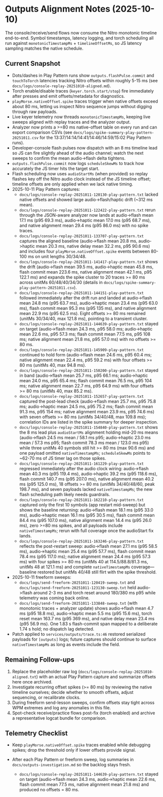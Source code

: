 # Outputs Alignment Notes (2025-10-10)

The console/receive/send flows now consume the Nitro monotonic timeline end-to-end. Symbol timestamps, latency logging, and torch scheduling all run against `monotonicTimestampMs` + `timelineOffsetMs`, so JS latency sampling matches the native schedule.

## Current Snapshot
- Dots/dashes in Play Pattern runs show `outputs.flashPulse.commit` and `touchToTorch` latencies tracking Nitro offsets within roughly 5-15 ms (see `docs/logs/console-replay-20251010-aligned.md`).
- Torch enable/disable traces (`keyer.torch.start/stop`) fire immediately after presses and emit offsets/metadata for diagnostics.
- `playMorse.nativeOffset.spike` traces trigger when native offsets exceed about 80 ms, letting us inspect Nitro sequence jumps without digging through raw payloads.
- Live keyer telemetry now threads `monotonicTimestampMs`, keeping live sweeps aligned with replay traces and the analyzer output.
- Analyzer now prints a >=80 ms native-offset table on every run and can export comparison CSVs (see `docs/logs/spike-summary-play-pattern-20251011.csv` for the 13:37/14:14/14:41/14:46/14:59/15:02 Play Pattern runs).
- Developer-console flash pulses now dispatch with an 8 ms timeline lead so JS can fire slightly ahead of the audio channel; watch the next sweeps to confirm the mean audio->flash delta tightens.
- `outputs.flashPulse.commit` now logs `scheduleSkewMs` to track how accurately the JS timer hits the target start.
- Flash scheduling now uses `audioStartMs` (when provided) so replay flashes key off the Nitro audio clock instead of the JS timeline offset; timeline offsets are only applied when we lack native timing.
- 2025-10-11 Play Pattern captures:
  - `docs/logs/console-replay-20251011-120130-play-pattern.txt` lacked native offsets and showed large audio->flash/haptic drift (~312 ms mean).
  - `docs/logs/console-replay-20251011-122422-play-pattern.txt` rerun through the JSON-aware analyzer now lands at audio->flash mean 17.1 ms (p95 69.3 ms), audio->haptic mean 17.0 ms (p95 68.7 ms), and native alignment mean 29.4 ms (p95 86.0 ms) with no spike traces.
  - `docs/logs/console-replay-20251011-133707-play-pattern.txt` captures the aligned baseline (audio->flash mean 20.8 ms, audio->haptic mean 20.3 ms, native delay mean 32.2 ms, p95 90.6 ms) and includes four `playMorse.nativeOffset.spike` events between 80-100 ms on unit lengths 30/34/48.
  - `docs/logs/console-replay-20251011-141417-play-pattern.txt` shows the drift (audio->flash mean 39.5 ms, audio->haptic mean 45.8 ms, flash commit mean 223.6 ms, native alignment mean 42.1 ms, p95 122.1 ms) and expands the spike cluster to 20 traces >= 80 ms across unitMs 60/48/40/34/30 (details in `docs/logs/spike-summary-play-pattern-20251011.csv`).
  - `docs/logs/console-replay-20251011-144151-play-pattern.txt` followed immediately after the drift run and landed at audio->flash mean 24.8 ms (p95 63.7 ms), audio->haptic mean 23.4 ms (p95 63.0 ms), flash commit mean 95.3 ms (p95 135 ms), and native alignment mean 22.9 ms (p95 62.5 ms). Eight offsets >= 80 ms remained (unitMs 30/34/40, max 121.8 ms), pointing to a transient cluster.
  - `docs/logs/console-replay-20251011-144639-play-pattern.txt` stayed on target (audio->flash mean 24.3 ms, p95 58.0 ms; audio->haptic mean 22.6 ms, p95 57.3 ms; flash commit mean 77.5 ms, p95 108 ms; native alignment mean 21.8 ms, p95 57.0 ms) with no offsets >= 80 ms.
  - `docs/logs/console-replay-20251011-145909-play-pattern.txt` continued to hold form (audio->flash mean 24.6 ms, p95 60.4 ms; native alignment mean 22.4 ms, p95 59.2 ms) with four offsets >= 80 ms (unitMs 40, max 94.8 ms).
  - `docs/logs/console-replay-20251011-150200-play-pattern.txt` stayed in band (audio->flash mean 25.7 ms, p95 66.1 ms; audio->haptic mean 24.0 ms, p95 65.4 ms; flash commit mean 76.5 ms, p95 104 ms; native alignment mean 22.7 ms, p95 64.9 ms) with four offsets >= 80 ms (unitMs 40, max 85.2 ms).
  - `docs/logs/console-replay-20251011-152657-play-pattern.txt` captured the post-lead check (audio->flash mean 25.7 ms, p95 75.8 ms; audio->haptic mean 24.5 ms, p95 75.2 ms; flash commit mean 91.3 ms, p95 154 ms; native alignment mean 23.9 ms, p95 74.6 ms) with seven offsets >= 80 ms (unitMs 34/40/48, max 109.8 ms); correlation IDs are listed in the spike summary for deeper inspection.
  - `docs/logs/console-replay-20251011-154840-play-pattern.txt` shows the 8 ms lead plus `audioStartMs` alignment holding mid-20 ms means (audio->flash 24.5 ms mean / 58.1 ms p95; audio->haptic 23.0 ms mean / 57.3 ms p95; flash commit 78.3 ms mean / 123.0 ms p95) while three unitMs 40 symbols still hit >= 80 ms (max 90.6 ms) and one payload omitted `nativeTimestampMs`; `scheduleSkewMs` points to ~62-70 ms of JS timer lag on those spikes.
  - `docs/logs/console-replay-20251011-161229-play-pattern.txt` regressed immediately after the audio clock wiring: audio->flash mean 40.3 ms (p95 119.4 ms), audio->haptic 39.2 ms (p95 118.6 ms), flash commit 140.7 ms (p95 207.0 ms), native alignment mean 40.2 ms (p95 125.0 ms), 18 offsets >= 80 ms (unitMs 34/40/48/60, peak 198.7 ms), and seven payloads lacked `nativeTimestampMs`; the new flash scheduling path likely needs guardrails.
  - `docs/logs/console-replay-20251011-162210-play-pattern.txt` captured only the first 10 symbols (app restart mid-sweep) but shows the baseline returning: audio->flash mean 18.1 ms (p95 33.0 ms), audio->haptic mean 16.1 ms (p95 30.5 ms), flash commit mean 84.4 ms (p95 107.0 ms), native alignment mean 14.4 ms (p95 26.0 ms), zero >=80 ms spikes, and all payloads include `nativeTimestampMs`; rerun with full coverage once the audioStart fix lands.
  - `docs/logs/console-replay-20251011-163246-play-pattern.txt` reflects the post-restart sweep: audio->flash mean 27.1 ms (p95 58.5 ms), audio->haptic mean 25.4 ms (p95 57.7 ms), flash commit mean 78.4 ms (p95 117.0 ms); native alignment mean 24.4 ms (p95 57.3 ms) with four spikes >= 80 ms (unitMs 40 at 114.5/88.8/81.3 ms, unitMs 48 at 121.1 ms) and complete `nativeTimestampMs` coverage—baseline restored but unitMs 40/48 still flirt with the spike threshold.
- 2025-10-11 freeform sweeps:
  - `docs/logs/send-freeform-20251011-120419-sweep.txt` and `docs/logs/send-freeform-20251011-123130-sweep.txt` held audio->flash around 2-3 ms and torch reset around 180/380 ms p95 while telemetry was coming back online.
  - `docs/logs/send-freeform-20251011-133848-sweep.txt` (with monotonic traces + analyzer update) shows audio->flash mean 4.7 ms (p95 18.8 ms), audio->haptic mean 5.5 ms (p95 15.6 ms), torch reset mean 163.7 ms (p95 369 ms), and native delay mean 23.4 ms (p95 56.9 ms). One 1.83 s flash-commit span mapped to a deliberate 1.74 s hold; no dispatch lag detected.
- Patch applied to `services/outputs/trace.ts:46` restored serialized payloads for `[outputs]` logs; future captures should continue to surface `nativeTimestampMs` as long as events include the field.

## Remaining Follow-ups
1. Replace the placeholder raw log (`docs/logs/console-replay-20251010-aligned.txt`) with an actual Play Pattern capture and summarize offsets here once archived.
2. Investigate recurring offset spikes (>= 80 ms) by reviewing the native timeline ourselves; decide whether to smooth offsets, adjust sequencing, or recalibrate clocks.
3. During freeform send-lesson sweeps, confirm offsets stay tight across WPM extremes and log any anomalies in this file.
4. Spot-check receive/practice flows post-fix (torch enabled) and archive a representative logcat bundle for comparison.

## Telemetry Checklist
- Keep `playMorse.nativeOffset.spike` traces enabled while debugging spikes; drop the threshold only if lower offsets provide signal.
- After each Play Pattern or freeform sweep, log summaries in `docs/outputs-investigation.md` so the backlog stays fresh.


  - `docs/logs/console-replay-20251011-144639-play-pattern.txt` stayed on target (audio->flash mean 24.3 ms, audio->haptic mean 22.6 ms, flash commit mean 77.5 ms, native alignment mean 21.8 ms) and produced no offsets = 80 ms.





